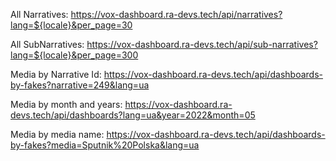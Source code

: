 All Narratives:
https://vox-dashboard.ra-devs.tech/api/narratives?lang=${locale}&per_page=30

All SubNarratives:
https://vox-dashboard.ra-devs.tech/api/sub-narratives?lang=${locale}&per_page=300

Media by Narrative Id:
https://vox-dashboard.ra-devs.tech/api/dashboards-by-fakes?narrative=249&lang=ua

Media by month and years:
https://vox-dashboard.ra-devs.tech/api/dashboards?lang=ua&year=2022&month=05

Media by media name:
https://vox-dashboard.ra-devs.tech/api/dashboards-by-fakes?media=Sputnik%20Polska&lang=ua
